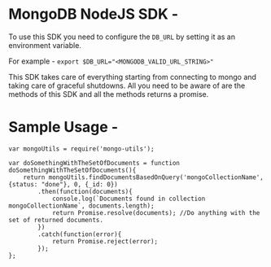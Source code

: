 # MongoDB NodeJS SDK -

To use this SDK you need to configure the `DB_URL` by setting it as an environment variable.

For example - ```export $DB_URL="<MONGODB_VALID_URL_STRING>"```

This SDK takes care of everything starting from connecting to mongo and taking care of graceful shutdowns. All you need to be aware of are the methods of this SDK and all the methods returns a promise.

# Sample Usage -

```
var mongoUtils = require('mongo-utils');

var doSomethingWithTheSetOfDocuments = function doSomethingWithTheSetOfDocuments(){
    return mongoUtils.findDocumentsBasedOnQuery('mongoCollectionName', {status: "done"}, 0, {_id: 0})
        .then(function(documents){
            console.log(`Documents found in collection mongoCollectionName`, documents.length); 
            return Promise.resolve(documents); //Do anything with the set of returned documents.
        })
        .catch(function(error){
            return Promise.reject(error);
        });
};
```
